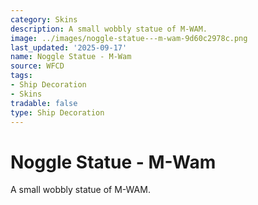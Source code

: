 ```yaml
---
category: Skins
description: A small wobbly statue of M-WAM.
image: ../images/noggle-statue---m-wam-9d60c2978c.png
last_updated: '2025-09-17'
name: Noggle Statue - M-Wam
source: WFCD
tags:
- Ship Decoration
- Skins
tradable: false
type: Ship Decoration
---
```


# Noggle Statue - M-Wam

A small wobbly statue of M-WAM.

